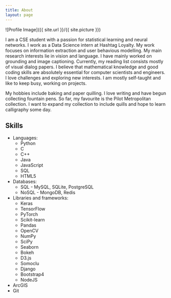 ```yaml
---
title: About
layout: page
---
```


![Profile Image]({{ site.url }}/{{ site.picture }})

<p>I am a CSE student with a passion for statistical learning and neural networks. I work as a Data Science intern at Hashtag Loyalty. My work focuses on information extraction and user behavious modelling. My main research interests lie in vision and language. I have mainly worked on grounding and image captioning. Currently, my reading list consists mostly of visual dialog papers. I believe that mathematical knowledge and good coding skills are absolutely essential for computer scientists and engineers. I love challenges and exploring new interests. I am mostly self-taught and like to keep busy, working on projects.</p>

<p>My hobbies include baking and paper quilling. I love writing and have begun collecting fountain pens. So far, my favourite is the Pilot Metropolitan collection. I want to expand my collection to include quills and hope to learn calligraphy some day.</p>

<h2>Skills</h2>

<ul class="skill-list">
<li>Languages: 
<ul><li>Python</li> <li>C</li> <li>C++</li> <li>Java</li> <li>JavaScript</li> <li>SQL</li> <li>HTML5</li></ul>
</li>
<li>Databases: 
<ul><li>SQL - MySQL, SQLite, PostgreSQL</li><li>NoSQL - MongoDB, Redis</li></ul>
</li>
<li>Libraries and frameworks: 
<ul><li>Keras</li><li>TensorFlow</li><li>PyTorch</li><li>Scikit-learn</li><li>Pandas</li><li>OpenCV</li><li>NumPy</li><li>SciPy</li><li>Seaborn</li><li>Bokeh</li><li>D3.js</li><li>Somoclu</li><li> Django</li><li>Bootstrap4</li><li>NodeJS</li></ul>
<li>ArcGIS</li>
<li>Git</li>